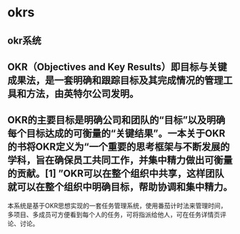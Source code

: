 # okrs
**okr系统**
----
OKR（Objectives and Key Results）即目标与关键成果法，是一套明确和跟踪目标及其完成情况的管理工具和方法，由英特尔公司发明。
----
OKR的主要目标是明确公司和团队的“目标”以及明确每个目标达成的可衡量的“关键结果”。一本关于OKR的书将OKR定义为“一个重要的思考框架与不断发展的学科，旨在确保员工共同工作，并集中精力做出可衡量的贡献。[1]  ”OKR可以在整个组织中共享，这样团队就可以在整个组织中明确目标，帮助协调和集中精力。
----
本系统是基于OKR思想实现的一套任务管理系统，使用番茄计时法来管理时间，多项目、多成员可方便看到每个人的任务，可将指派给他人，可在任务详情页评论、讨论。
